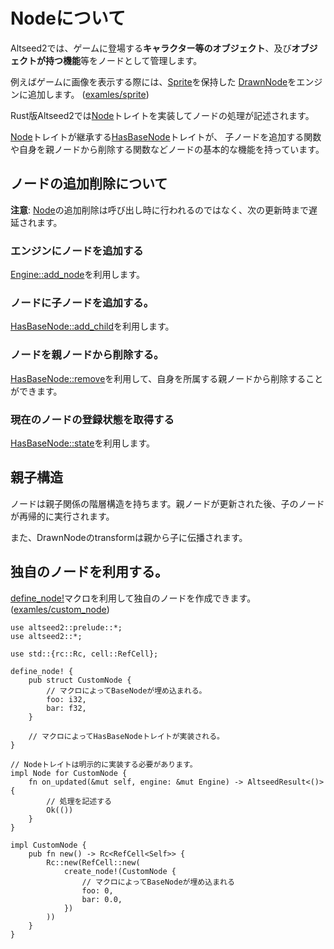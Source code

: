 # Nodeについて

Altseed2では、ゲームに登場する**キャラクター等のオブジェクト**、及び**オブジェクトが持つ機能**等をノードとして管理します。

例えばゲームに画像を表示する際には、[Sprite](../../node/sprite/struct.Sprite.html)を保持した
[DrawnNode](../../node/drawn/struct.DrawnNode.html)をエンジンに追加します。
([examles/sprite](../../examples/_01_sprite/index.html))

Rust版Altseed2では[Node](../../node/trait.Node.html)トレイトを実装してノードの処理が記述されます。

[Node](../../node/trait.Node.html)トレイトが継承する[HasBaseNode](../../node/trait.HasBaseNode.html)トレイトが、
子ノードを追加する関数や自身を親ノードから削除する関数などノードの基本的な機能を持っています。

## ノードの追加削除について
**注意**: [Node](../../node/trait.Node.html)の追加削除は呼び出し時に行われるのではなく、次の更新時まで遅延されます。

### エンジンにノードを追加する
[Engine::add_node](../../engine/struct.Engine.html#method.add_node)を利用します。

### ノードに子ノードを追加する。
[HasBaseNode::add_child](../../node/trait.HasBaseNode.html#method.add_child)を利用します。

### ノードを親ノードから削除する。
[HasBaseNode::remove](../../node/trait.HasBaseNode.html#method.remove)を利用して、自身を所属する親ノードから削除することができます。

### 現在のノードの登録状態を取得する
[HasBaseNode::state](../../node/trait.HasBaseNode.html#method.state)を利用します。

## 親子構造
ノードは親子関係の階層構造を持ちます。親ノードが更新された後、子のノードが再帰的に実行されます。

また、DrawnNodeのtransformは親から子に伝播されます。

## 独自のノードを利用する。
[define_node!](../../macro.define_node.html)マクロを利用して独自のノードを作成できます。([examles/custom_node](../../examples/_06_custom_node/index.html))


```no_run
use altseed2::prelude::*;
use altseed2::*;

use std::{rc::Rc, cell::RefCell};

define_node! {
    pub struct CustomNode {
        // マクロによってBaseNodeが埋め込まれる。
        foo: i32,
        bar: f32,
    }

    // マクロによってHasBaseNodeトレイトが実装される。
}

// Nodeトレイトは明示的に実装する必要があります。
impl Node for CustomNode {
    fn on_updated(&mut self, engine: &mut Engine) -> AltseedResult<()> {
        // 処理を記述する
        Ok(())
    }
}

impl CustomNode {
    pub fn new() -> Rc<RefCell<Self>> {
        Rc::new(RefCell::new(
            create_node!(CustomNode {
                // マクロによってBaseNodeが埋め込まれる
                foo: 0,
                bar: 0.0,
            })
        ))
    }
}
```